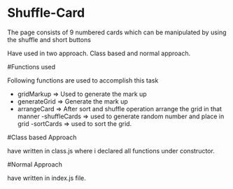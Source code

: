# Shuffle-Card
The page consists of 9 numbered cards which can be manipulated by using the  shuffle and short buttons

Have used in two approach. Class based and normal approach. 

#Functions used

Following functions are used to accomplish this task

- gridMarkup => Used to generate the mark up 
- generateGrid => Generate the mark up
- arrangeCard => After sort and shuffle operation arrange the grid in that manner
-shuffleCards => used to generate random number and place in grid
-sortCards => used to sort the grid.

#Class based Approach

have written in class.js where i declared all functions under constructor.

#Normal Approach

have written in index.js file. 
